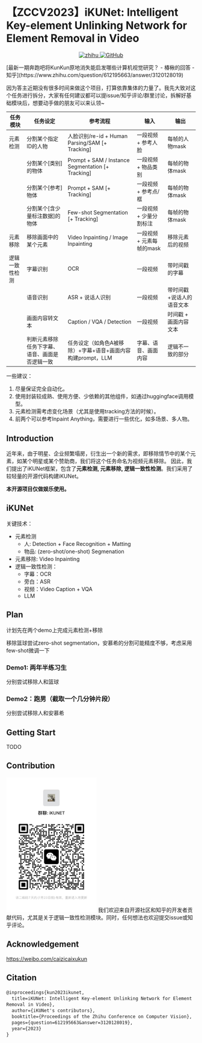 # 【ZCCV2023】iKUNet: Intelligent Key-element Unlinking Network for Element Removal in Video
<p align="center">
    <a href="https://www.zhihu.com/question/612195663/answer/3120128019">
        <img alt="zhihu" src="https://img.shields.io/badge/Zhihu-知乎回答-blue">
    </a>
    <a href="https://github.com/PRIV-Creation/UniDiffusion/blob/main/LICENSE">
        <img alt="GitHub" src="https://img.shields.io/github/license/PRIV-Creation/UniDiffusion.svg?color=yellow">
    </a>
</p>
[最新一期奔跑吧将KunKun原地消失能启发哪些计算机视觉研究？ - 椿楸的回答 - 知乎](https://www.zhihu.com/question/612195663/answer/3120128019)



因为答主近期没有很多时间来做这个项目，打算依靠集体的力量了。我先大致对这个任务进行拆分，大家有任何建议都可以提issue/知乎评论/群里讨论，拆解好基础模块后，想要动手做的朋友可以来认领~

| 任务模块       | 任务设定                                       | 参考流程                                                    | 输入                      | 输出                      |
| -------------- | ---------------------------------------------- | ----------------------------------------------------------- | ------------------------- | ------------------------- |
| 元素检测       | 分割某个指定ID的人物                           | 人脸识别/re-id + Human Parsing/SAM [+ Tracking]             | 一段视频 + 参考人脸       | 每帧的人物mask            |
|                | 分割某个[类别]的物体                           | Prompt + SAM / Instance Segmentation [+ Tracking]           | 一段视频 + 物品类别       | 每帧的物体mask            |
|                | 分割某个[参考]物体                             | Prompt + SAM  [+ Tracking]                                  | 一段视频 + 参考点/框      | 每帧的物体mask            |
|                | 分割某个[含少量标注数据]的物体                 | Few-shot Segmentation  [+ Tracking]                         | 一段视频 + 少量分割标注   | 每帧的物体mask            |
| 元素移除       | 移除画面中的某个元素                           | Video Inpainting / Image Inpainting                         | 一段视频 + 元素每帧的mask | 移除元素后的视频          |
| 逻辑一致性检测 | 字幕识别                                       | OCR                                                         | 一段视频                  | 带时间戳的字幕            |
|                | 语音识别                                       | ASR + 说话人识别                                            | 一段视频                  | 带时间戳+说话人的语音文本 |
|                | 画面内容转文本                                 | Caption / VQA / Detection                                   | 一段视频                  | 时间戳 + 画面内容文本     |
|                | 判断元素移除任务下字幕、语音、画面是否逻辑一致 | 任务设定（如角色A被移除）+字幕+语音+画面内容构建prompt，LLM | 字幕、语音、画面内容      | 逻辑不一致的部分          |

一些建议：

1. 尽量保证完全自动化。
2. 使用封装较成熟、使用方便、少依赖的其他组件，如通过huggingface调用模型。
3. 元素检测需考虑变化场景（尤其是使用tracking方法的时候）。
4. 前两个可以参考Inpaint Anything，需要进行一些优化，如多场景、多人物。



## Introduction
近年来，由于明星、企业频繁塌房，衍生出一个新的需求，即移除情节中的某个元素，如某个明星或某个赞助商，我们将这个任务命名为视频元素移除。
因此，我们提出了iKUNet框架，包含了**元素检测, 元素移除, 逻辑一致性检测**。我们采用了较轻量的开源代码构建iKUNet。

**本开源项目仅做娱乐使用。**

## iKUNet
关键技术：
- 元素检测
  - 人: Detection + Face Recognition + Matting
  - 物品: (zero-shot/one-shot) Segmenation
- 元素移除: Video Inpainting
- 逻辑一致性检测：
  - 字幕：OCR
  - 旁白：ASR
  - 视频：Video Caption + VQA
  - LLM

## Plan
计划先在两个demo上完成元素检测+移除

移除篮球尝试zero-shot segmentation，安慕希的分割可能精度不够，考虑采用few-shot微调一下

### Demo1: 两年半练习生
分别尝试移除人和篮球
### Demo2：跑男（截取一个几分钟片段）
分别尝试移除人和安慕希

## Getting Start
TODO

## Contribution
<img src="./ikunnet_wechat.jpg" width="240">
我们欢迎来自开源社区和知乎的开发者贡献代码，尤其是关于逻辑一致性检测模块。同时，任何想法也欢迎提交issue或知乎评论。

## Acknowledgement
https://weibo.com/caizicaixukun

## Citation
```
@inproceedings{kun2023ikunet,
  title=iKUNet: Intelligent Key-element Unlinking Network for Element Removal in Video},
  author={iKUNet's contributors},
  booktitle={Proceedings of the Zhihu Conference on Computer Vision},
  pages={question=612195663&answer=3120128019},
  year={2023}
}
```
